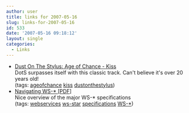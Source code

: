 ```yaml
---
author: user
title: links for 2007-05-16
slug: links-for-2007-05-16
id: 533
date: '2007-05-16 09:18:12'
layout: single
categories:
  - Links
---
```


*   [Dust On The Stylus: Age of Chance - Kiss](http://dustonthestylus.blogspot.com/2007/05/age-of-chance-kiss.html)  
    DotS surpasses itself with this classic track. Can't believe it's over 20 years old!  
    (tags: [ageofchance](http://del.icio.us/superpat/ageofchance) [kiss](http://del.icio.us/superpat/kiss) [dustonthestylus](http://del.icio.us/superpat/dustonthestylus))  
*   [Navigating WS-* [PDF]](http://envoisolutions.com/resources/navigating_ws_star.pdf)  
    Nice overview of the major WS-* specifications  
    (tags: [webservices](http://del.icio.us/superpat/webservices) [ws-star](http://del.icio.us/superpat/ws-star) [specifications](http://del.icio.us/superpat/specifications) [WS-*](http://del.icio.us/superpat/WS-*))  
